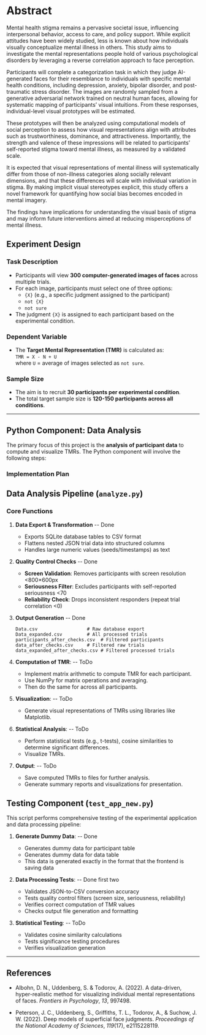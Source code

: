 # Abstract

Mental health stigma remains a pervasive societal issue, influencing interpersonal behavior, access to care, and policy support. While explicit attitudes have been widely studied, less is known about how individuals visually conceptualize mental illness in others. This study aims to investigate the mental representations people hold of various psychological disorders by leveraging a reverse correlation approach to face perception.

Participants will complete a categorization task in which they judge AI-generated faces for their resemblance to individuals with specific mental health conditions, including depression, anxiety, bipolar disorder, and post-traumatic stress disorder. The images are randomly sampled from a generative adversarial network trained on neutral human faces, allowing for systematic mapping of participants’ visual intuitions. From these responses, individual-level visual prototypes will be estimated.

These prototypes will then be analyzed using computational models of social perception to assess how visual representations align with attributes such as trustworthiness, dominance, and attractiveness. Importantly, the strength and valence of these impressions will be related to participants’ self-reported stigma toward mental illness, as measured by a validated scale.

It is expected that visual representations of mental illness will systematically differ from those of non-illness categories along socially relevant dimensions, and that these differences will scale with individual variation in stigma. By making implicit visual stereotypes explicit, this study offers a novel framework for quantifying how social bias becomes encoded in mental imagery.

The findings have implications for understanding the visual basis of stigma and may inform future interventions aimed at reducing misperceptions of mental illness.

## Experiment Design

### Task Description

- Participants will view **300 computer-generated images of faces** across multiple trials.
- For each image, participants must select one of three options:
  - `{X}` (e.g., a specific judgment assigned to the participant)
  - `not {X}`
  - `not sure`
- The judgment `{X}` is assigned to each participant based on the experimental condition.

### Dependent Variable

- The **Target Mental Representation (TMR)** is calculated as:  
  `TMR = X - N + U`  
  where `U` = average of images selected as `not sure`.

### Sample Size

- The aim is to recruit **30 participants per experimental condition**.
- The total target sample size is **120-150 participants across all conditions**.

---

## Python Component: Data Analysis

The primary focus of this project is the **analysis of participant data** to compute and visualize TMRs. The Python component will involve the following steps:

### Implementation Plan

## Data Analysis Pipeline (`analyze.py`)

### Core Functions

1.  **Data Export & Transformation** -- Done

    - Exports SQLite database tables to CSV format
    - Flattens nested JSON trial data into structured columns
    - Handles large numeric values (seeds/timestamps) as text

2.  **Quality Control Checks** -- Done

    - **Screen Validation**: Removes participants with screen resolution <800×600px
    - **Seriousness Filter**: Excludes participants with self-reported seriousness <70
    - **Reliability Check**: Drops inconsistent responders (repeat trial correlation <0)

3.  **Output Generation** -- Done

    ```text
    Data.csv                  # Raw database export
    Data_expanded.csv         # All processed trials
    participants_after_checks.csv  # Filtered participants
    data_after_checks.csv     # Filtered raw trials
    data_expanded_after_checks.csv # Filtered processed trials
    ```

4.  **Computation of TMR**: -- ToDo

    - Implement matrix arithmetic to compute TMR for each participant.
    - Use NumPy for matrix operations and averaging.
    - Then do the same for across all participants.

5.  **Visualization**: -- ToDo

    - Generate visual representations of TMRs using libraries like Matplotlib.

6.  **Statistical Analysis**: -- ToDo

    - Perform statistical tests (e.g., t-tests), cosine similarities to determine significant differences.
    - Visualize TMRs.

7.  **Output**: -- ToDo
    - Save computed TMRs to files for further analysis.
    - Generate summary reports and visualizations for presentation.

## Testing Component (`test_app_new.py`)

This script performs comprehensive testing of the experimental application and data processing pipeline:

1. **Generate Dummy Data**: -- Done

   - Generates dummy data for participant table
   - Generates dummy data for data table
   - This data is generated exactly in the format that the frontend is saving data

2. **Data Processing Tests**: -- Done first two

   - Validates JSON-to-CSV conversion accuracy
   - Tests quality control filters (screen size, seriousness, reliability)
   - Verifies correct computation of TMR values
   - Checks output file generation and formatting

3. **Statistical Testing**: -- ToDo

   - Validates cosine similarity calculations
   - Tests significance testing procedures
   - Verifies visualization generation

---

## References

- Albohn, D. N., Uddenberg, S. & Todorov, A. (2022). A data-driven, hyper-realistic method
  for visualizing individual mental representations of faces. _Frontiers in Psychology_, _13_, 997498.

- Peterson, J. C., Uddenberg, S., Griffiths, T. L., Todorov, A., & Suchow, J. W. (2022).
  Deep models of superficial face judgments. _Proceedings of the National Academy of
  Sciences_, _119_(17), e2115228119.
